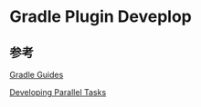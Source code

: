 # Gradle Plugin Deveplop



## 参考

[Gradle Guides](https://gradle.org/guides/)

[Developing Parallel Tasks](https://docs.gradle.org/current/userguide/worker_api.html)